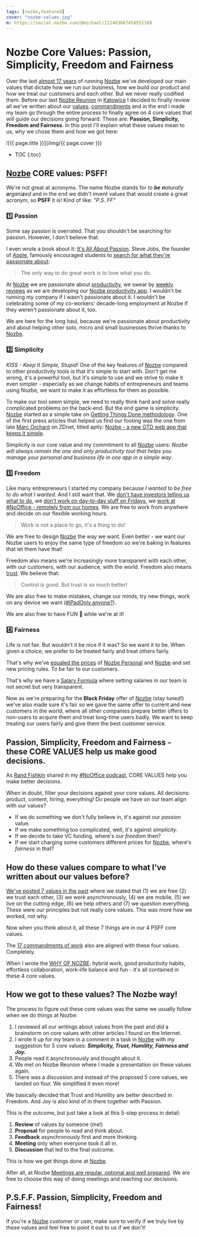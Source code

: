 ```yaml
---
tags: [nozbe,featured]
cover: "nozbe-values.jpg"
m: https://social.nozbe.com/@michael/111403867458551389
---
```


# Nozbe Core Values: Passion, Simplicity, Freedom and Fairness

Over the last [almost 17 years](/nozbe16/) of running [Nozbe][n] we've developed our main values that dictate how we run our business, how we build our product and how we treat our customers and each other. But we never really codified them. Before our last [Nozbe Reunion](/reunion/) in [Katowice](/now231013/) I decided to finally review all we've written about our [values](https://nozbe.com/blog/nozbe-values/), [commandments](/17c/) and in the end I made my team go through the entire process to finally agree on 4 core values that will guide our decisions going forward. These are: **Passion, Simplicity, Freedom and Fairness**. In this post I'll explain what these values mean to us, why we chose them and how we got here:

<!--More-->

![{{ page.title }}](/img/{{ page.cover }})

* TOC
{:toc}

## [Nozbe][n] CORE values: PSFF!

We're not great at acronyms. The name Nozbe stands for *to **be** **n**aturally **o**rgani**z**ed* and in the end we didn't invent values that would create a great acronym, so **PSFF** it is! Kind of like: *"P.S. FF"*

### 1️⃣ Passion

Some say passion is overrated. That you shouldn't be searching for passion. However, I don't believe that.

I even wrote a book about it: [It's All About Passion](/passion/). Steve Jobs, the founder of [Apple](/apple/), famously encouraged students to [search for what they're passionate about](/how-steve-jobs-inspired-me-as-an-entrepreneur/):

> The only way to do great work is to love what you do.

At [Nozbe][n] we are passionate about [productivity](/productivity/), we swear by [weekly reviews](/igtv-review/) as we are developing our [Nozbe productivity app](/nozbe/). I wouldn't be running my company if I wasn't passionate about it. I wouldn't be celebrating some of my co-workers' decade-long employment at Nozbe if they weren't passionate about it, too.

We are here for the long haul, because we're passionate about productivity and about helping other solo, micro and small businesses thrive thanks to [Nozbe][n].

### 2️⃣ Simplicity

*KISS - Keep It Simple, Stupid!* One of the key features of [Nozbe][n] compared to other productivity tools is that it's simple to start with. Don't get me wrong, it's a powerful tool, but it's simple to use and we strive to make it even simpler - especially as we change habits of entrepreneurs and teams using Nozbe, we want to make it as effortless for them as possible.

To make our tool seem simple, we need to really think hard and solve really complicated problems on the back-end. But the end game is simplicity. [Nozbe][n] started as a simple take on [Getting Things Done methodology](https://gettingthingsdone.com). One of the first press articles that helped us find our footing was the one from late [Marc Orchant](tribute-to-marc-orchant/) on ZDnet, titled aptly: [Nozbe - a new GTD web app that keeps it simple](https://www.zdnet.com/article/nozbe-a-new-gtd-web-app-that-keeps-it-simple/).

Simplicity is our core value and my commitment to all [Nozbe][n] users: *Nozbe will always remain the one and only productivity tool that helps you manage your personal and business life in one app in a simple way*.

### 3️⃣ Freedom

Like many entrepreneurs I started my company because *I wanted to be free to do what I wanted*. And I still want that. We [don't have investors telling us what to do](/investors/), we [don't work on day-to-day stuff on Fridays](/friday/), we [work at #NoOffice - remotely from our homes](/nooffice/). We are free to work from anywhere and decide on our flexible working hours.

> Work is not a place to go, it's a thing to do!

We are free to design [Nozbe][n] the way we want. Even better - we want our Nozbe users to enjoy the same type of freedom so we're baking in features that let them have that!

Freedom also means we're increasingly more transparent with each other, with our customers, with our audience, with the world. Freedom also means [trust](/trust-sinek/). We believe that:

> Control is good. But trust is so much better!

We are also free to make mistakes, change our minds, try new things, work on any device we want ([#iPadOnly anyone?](/ipadonly/)).

We are also free to have FUN 🤩 while we're at it!

### 4️⃣ Fairness

Life is not fair. But wouldn't it be nice if it was? So we want it to be. When given a choice, we prefer to be treated fairly and treat others fairly.

That's why we've [equaled the prices](/news-13/) of [Nozbe Personal][np] and [Nozbe][n] and set new pricing rules. To be fair to our customers.

That's why we have a [Salary Formula](/podcast-176/) where setting salaries in our team is not secret but very transparent.

Now as we're preparing for the **Black Friday** offer of [Nozbe][n] (stay tuned!) we've also made sure it's fair so we gave the same offer to current and new customers in the world, where all other companies prepare better offers to non-users to acquire them and treat long-time users badly. We want to keep treating our users fairly and give them the best customer service.

## Passion, Simplicity, Freedom and Fairness - these CORE VALUES help us make good decisions.

As [Rand Fishkin](/noofficefm-46/) shared in my [#NoOffice podcast](/noofficefm/), CORE VALUES help you make better decisions.

When in doubt, filter your decisions against your core values. All decisions: product, content, hiring, everything! Do people we have on our team align with our values?

- If we do something we don't fully believe in, it's against our *passion* value.
- If we make something too complicated, well, it's against *simplicity*.
- If we decide to take VC funding, where's our *freedom* then?
- If we start charging some customers different prices for [Nozbe][n], where's *fairness* in that?

## How do these values compare to what I've written about our values before?

[We've posted 7 values in the past](https://nozbe.com/blog/nozbe-values/) where we stated that (1) we are free (2) we trust each other, (3) we work asynchronously, (4) we are mobile, (5) we live on the cutting edge, (6) we help others and (7) we question everything. These were our principles but not really core values. This was more how we worked, not why.

Now when you think about it, all these 7 things are in our 4 PSFF core values.

The [17 commandments of work](/17c) also are aligned with these four values. Completely.

When I wrote the [WHY OF NOZBE](/nozbe-why/): hybrid work, good productivity habits, effortless collaboration, work-life balance and fun - it's all contained in these 4 core values.

## How we got to these values? The Nozbe way!

The process to figure out these core values was the same we usually follow when we do things at Nozbe:

1. I reviewed all our writings about values from the past and did a brainstorm on core values with other articles I found on the Internet.
2. I wrote it up for my team in a comment in a task in [Nozbe][n] with my suggestion for 5 core values: ***Simplicity, Trust, Humility, Fairness and Joy.***
3. People read it asynchronously and thought about it.
4. We met on Nozbe Reunion where I made a presentation on these values again.
5. There was a discussion and instead of the proposed 5 core values, we landed on four. We simplified it even more!

We basically decided that Trust and Humility are better described in Freedom. And Joy is also kind of in there together with Passion.

This is the outcome, but just take a look at this 5-step process in detail:

1. **Review** of values by someone (me!)
2. **Proposal** for people to read and think about.
3. **Feedback** asynchronously first and more thinking.
4. **Meeting** only when everyone took it all in.
5. **Discussion** that led to the final outcome.

This is how we get things done at [Nozbe][n].

After all, at Nozbe [Meetings are regular, optional and well prepared](/noofficefm-17/). We are free to choose this way of doing meetings and reaching our decisions.

## P.S.F.F. Passion, Simplicity, Freedom and Fairness!

If you're a [Nozbe][n] customer or user, make sure to verify if we truly live by these values and feel free to point it out to us if we don't!

[n]: https://michael.gratis/nozbe
[np]: https://michael.gratis/nozbepersonal
